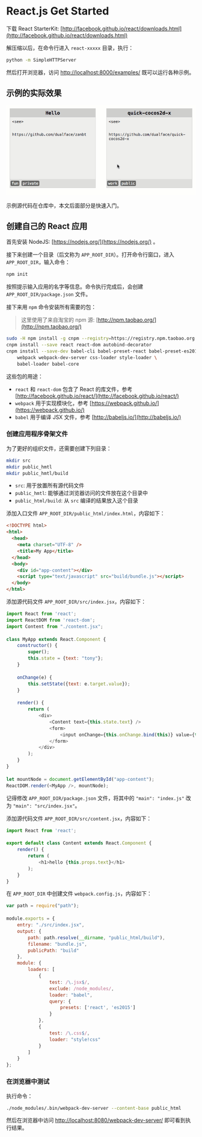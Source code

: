 # React.js Get Started

下载 React StarterKit: [http://facebook.github.io/react/downloads.html](http://facebook.github.io/react/downloads.html)

解压缩以后，在命令行进入 `react-xxxxx` 目录，执行：

```bash
python -m SimpleHTTPServer
```

然后打开浏览器，访问 [http://localhost:8000/examples/](http://localhost:8000/examples/) 既可以运行各种示例。



## 示例的实际效果

![](screenshot.gif)

示例源代码在仓库中，本文后面部分是快速入门。


## 创建自己的 React 应用

首先安装 NodeJS: [https://nodejs.org/](https://nodejs.org/) 。

接下来创建一个目录（后文称为 `APP_ROOT_DIR`）。打开命令行窗口，进入 `APP_ROOT_DIR`，输入命令：

```bash
npm init
```

按照提示输入应用的名字等信息。命令执行完成后，会创建 `APP_ROOT_DIR/package.json` 文件。

接下来用 `npm` 命令安装所有需要的包：

> 这里使用了来自淘宝的 npm 源: [http://npm.taobao.org/](http://npm.taobao.org/)

```bash
sudo -H npm install -g cnpm --registry=https://registry.npm.taobao.org
cnpm install --save react react-dom autobind-decorator
cnpm install --save-dev babel-cli babel-preset-react babel-preset-es2015 \
    webpack webpack-dev-server css-loader style-loader \
    babel-loader babel-core
```

这些包的用途：

-   `react` 和 `react-dom` 包含了 React 的库文件，参考 [http://facebook.github.io/react/](http://facebook.github.io/react/)
-   `webpack` 用于实现模块化，参考 [https://webpack.github.io/](https://webpack.github.io/)
-   `babel` 用于编译 JSX 文件，参考 [http://babeljs.io/](http://babeljs.io/)


### 创建应用程序骨架文件

为了更好的组织文件，还需要创建下列目录：

```bash
mkdir src
mkdir public_hmtl
mkdir public_hmtl/build
```

-   `src`: 用于放置所有源代码文件
-   `public_hmtl`: 能够通过浏览器访问的文件放在这个目录中
-   `public_html/build`: 从 `src` 编译的结果放入这个目录

添加入口文件 `APP_ROOT_DIR/public_html/index.html`，内容如下：

```html
<!DOCTYPE html>
<html>
  <head>
    <meta charset="UTF-8" />
    <title>My App</title>
  </head>
  <body>
    <div id="app-content"></div>
    <script type="text/javascript" src="build/bundle.js"></script>
  </body>
</html>
```

添加源代码文件 `APP_ROOT_DIR/src/index.jsx`，内容如下：

```javascript
import React from 'react';
import ReactDOM from 'react-dom';
import Content from "./content.jsx";

class MyApp extends React.Component {
    constructor() {
        super();
        this.state = {text: "tony"};
    }

    onChange(e) {
        this.setState({text: e.target.value});
    }

    render() {
        return (
            <div>
                <Content text={this.state.text} />
                <form>
                    <input onChange={this.onChange.bind(this)} value={this.state.text} />
                </form>
            </div>
        );
    }
}

let mountNode = document.getElementById("app-content");
ReactDOM.render(<MyApp />, mountNode);
```

记得修改 `APP_ROOT_DIR/package.json` 文件，将其中的 `"main": "index.js"` 改为 `"main": "src/index.jsx"`。

添加源代码文件 `APP_ROOT_DIR/src/content.jsx`，内容如下：

```javascript
import React from 'react';

export default class Content extends React.Component {
    render() {
        return (
            <h1>hello {this.props.text}</h1>
        );
    }
}
```

在 `APP_ROOT_DIR` 中创建文件 `webpack.config.js`，内容如下：

```javascript
var path = require("path");

module.exports = {
    entry: "./src/index.jsx",
    output: {
        path: path.resolve(__dirname, "public_html/build"),
        filename: "bundle.js",
        publicPath: "build"
    },
    module: {
        loaders: [
            {
                test: /\.jsx$/,
                exclude: /node_modules/,
                loader: "babel",
                query: {
                    presets: ['react', 'es2015']
                }
            },
            {
                test: /\.css$/,
                loader: "style!css"
            }
        ]
    }
};
```


### 在浏览器中测试

执行命令：

```bash
./node_modules/.bin/webpack-dev-server --content-base public_html
```

然后在浏览器中访问 [http://localhost:8080/webpack-dev-server/](http://localhost:8080/webpack-dev-server/) 即可看到执行结果。

